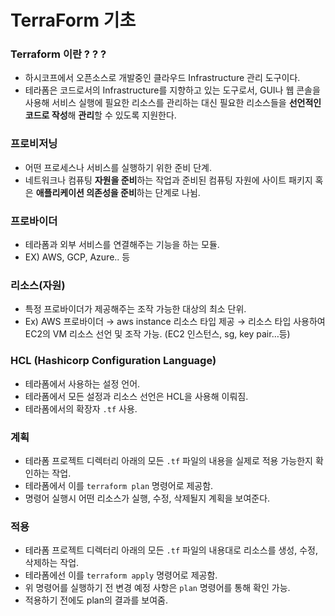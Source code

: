 # **TerraForm 기초**

### **Terraform 이란 ? ? ?**

- 하시코프에서 오픈소스로 개발중인 클라우드 Infrastructure 관리 도구이다.
- 테라폼은 코드로서의 Infrastructure를 지향하고 있는 도구로서, GUI나 웹 콘솔을 사용해 서비스 실행에
필요한 리소스를 관리하는 대신 필요한 리소스들을 **선언적인 코드로 작성**해 **관리**할 수 있도록 지원한다.

### **프로비저닝**

- 어떤 프로세스나 서비스를 실행하기 위한 준비 단계.
- 네트워크나 컴퓨팅 **자원을 준비**하는 작업과 준비된 컴퓨팅 자원에
사이트 패키지 혹은 **애플리케이션 의존성을 준비**하는 단계로 나뉨.

### **프로바이더**

- 테라폼과 외부 서비스를 연결해주는 기능을 하는 모듈.
- EX) AWS, GCP, Azure.. 등

### **리소스(자원)**

- 특정 프로바이더가 제공해주는 조작 가능한 대상의 최소 단위.
- Ex) AWS 프로바이더 → aws instance 리소스 타입 제공 → 리소스 타입 사용하여 EC2의 VM 리소스 선언
및 조작 가능. (EC2 인스턴스, sg, key pair…등)

### **HCL (Hashicorp Configuration Language)**

- 테라폼에서 사용하는 설정 언어.
- 테라폼에서 모든 설정과 리소스 선언은 HCL을 사용해 이뤄짐.
- 테라폼에서의 확장자 `.tf` 사용.

### **계획**

- 테라폼 프로젝트 디렉터리 아래의 모든 `.tf` 파일의 내용을 실제로 적용 가능한지 확인하는 작업.
- 테라폼에서 이를 `terraform plan` 명령어로 제공함.
- 명령어 실행시 어떤 리소스가 실행, 수정, 삭제될지 계획을 보여준다.

### **적용**

- 테라폼 프로젝트 디렉터리 아래의 모든 `.tf` 파일의 내용대로 리소스를 생성, 수정, 삭제하는 작업.
- 테라폼에선 이를 `terraform apply` 명령어로 제공함.
- 위 명령어를 실행하기 전 변경 예정 사항은 `plan`  명령어를 통해 확인 가능.
- 적용하기 전에도 plan의 결과를 보여줌.